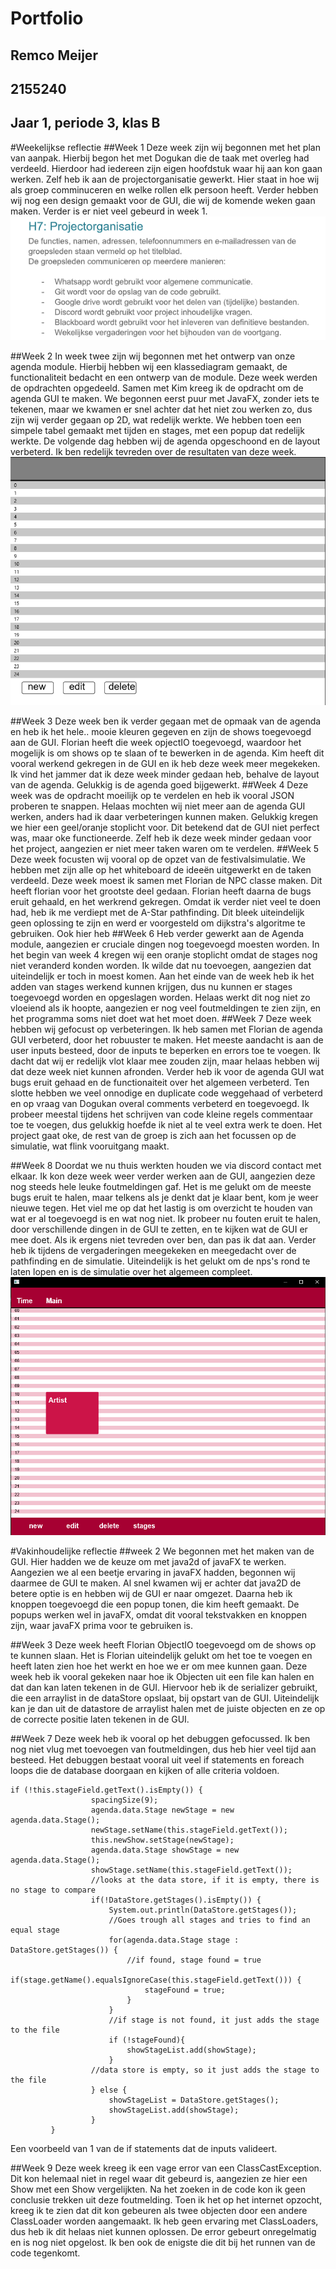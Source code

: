 # Portfolio
## Remco Meijer
## 2155240
## Jaar 1, periode 3, klas B

#Weekelijkse reflectie
##Week 1
Deze week zijn wij begonnen met het plan van aanpak. Hierbij begon het met Dogukan die de taak met overleg had verdeeld. Hierdoor had iedereen zijn eigen hoofdstuk waar hij aan kon gaan werken. Zelf heb ik aan de projectorganisatie 
gewerkt. Hier staat in hoe wij als groep comminuceren en welke rollen elk persoon heeft. Verder hebben wij nog een design gemaakt voor de GUI, die wij de komende weken gaan maken. Verder is er niet veel gebeurd in week 1.
![PVA](PVA.png)

##Week 2
In week twee zijn wij begonnen met het ontwerp van onze agenda module. Hierbij hebben wij een klassediagram gemaakt, de functionaliteit bedacht en een ontwerp van de module. Deze week werden de opdrachten opgedeeld. 
Samen met Kim kreeg ik de opdracht om de agenda GUI te maken. We begonnen eerst puur met JavaFX, zonder iets te tekenen, maar we kwamen er snel achter dat het niet zou werken zo, dus zijn wij verder gegaan op 2D, wat redelijk werkte.
We hebben toen een simpele tabel gemaakt met tijden en stages, met een popup dat redelijk werkte. De volgende dag hebben wij de agenda opgeschoond en de layout verbeterd. 
Ik ben redelijk tevreden over de resultaten van deze week.
![GUI_Begin](AgendaModuleFirstLooks.png)

##Week 3
Deze week ben ik verder gegaan met de opmaak van de agenda en heb ik het hele.. mooie kleuren gegeven en zijn de shows toegevoegd aan de GUI. Florian heeft die week opjectIO toegevoegd, waardoor het mogelijk is om shows op te slaan of te bewerken in de agenda. 
Kim heeft dit vooral werkend gekregen in de GUI en ik heb deze week meer megekeken.
Ik vind het jammer dat ik deze week minder gedaan heb, behalve de layout van de agenda. Gelukkig is de agenda goed bijgewerkt.
##Week 4
Deze week was de opdracht moeilijk op te verdelen en heb ik vooral JSON proberen te snappen. Helaas mochten wij niet meer aan de agenda GUI werken, 
anders had ik daar verbeteringen kunnen maken. Gelukkig kregen we hier een geel/oranje stoplicht voor. Dit betekend dat de GUI niet perfect was, maar oke functioneerde. 
Zelf heb ik deze week minder gedaan voor het project, aangezien er niet meer taken waren om te verdelen. 
##Week 5
Deze week focusten wij vooral op de opzet van de festivalsimulatie. 
We hebben met zijn alle op het whiteboard de ideeën uitgewerkt en de taken verdeeld. Deze week moest ik samen met Florian de NPC classe maken. Dit heeft florian voor het grootste deel gedaan. Florian heeft daarna de bugs eruit gehaald,
en het werkrend gekregen. Omdat ik verder niet veel te doen had, heb ik me verdiept met de A-Star pathfinding. Dit bleek uiteindelijk geen oplossing te zijn en werd er voorgesteld om dijkstra's algoritme te gebruiken. Ook hier heb 
##Week 6
Heb verder gewerkt aan de Agenda module, aangezien er cruciale dingen nog toegevoegd moesten worden. In het begin van week 4 kregen wij een oranje stoplicht omdat de stages nog niet veranderd konden worden. Ik wilde dat nu toevoegen,
aangezien dat uiteindelijk er toch in moest komen. Aan het einde van de week heb ik het adden van stages werkend kunnen krijgen, dus nu kunnen er stages toegevoegd worden en opgeslagen worden. Helaas werkt dit nog niet zo vloeiend
als ik hoopte, aangezien er nog veel foutmeldingen te zien zijn, en het programma soms niet doet wat het moet doen. 
##Week 7
Deze week hebben wij gefocust op verbeteringen. Ik heb samen met Florian de agenda GUI verbeterd, door het robuuster te maken. Het meeste aandacht is aan de user inputs besteed, door de inputs te beperken en errors toe te voegen.
Ik dacht dat wij er redelijk vlot klaar mee zouden zijn, maar helaas hebben wij dat deze week niet kunnen afronden. Verder heb ik voor de agenda GUI wat bugs eruit gehaad en de functionaiteit over het algemeen verbeterd.
Ten slotte hebben we veel onnodige en duplicate code weggehaad of verbeterd en op vraag van Dogukan overal comments verbeterd en toegevoegd. Ik probeer meestal tijdens het schrijven van code kleine regels commentaar toe te voegen,
dus gelukkig hoefde ik niet al te veel extra werk te doen. Het project gaat oke, de rest van de groep is zich aan het focussen op de simulatie, wat flink vooruitgang maakt.  

##Week 8
Doordat we nu thuis werkten houden we via discord contact met elkaar. Ik kon deze week weer verder werken aan de GUI, aangezien deze nog steeds hele leuke foutmeldingen gaf. Het is me gelukt om de meeste bugs eruit te halen, maar
telkens als je denkt dat je klaar bent, kom je weer nieuwe tegen. Het viel me op dat het lastig is om overzicht te houden van wat er al toegevoegd is en wat nog niet. Ik probeer nu fouten eruit te halen, door verschillende dingen in de GUI
te zetten, en te kijken wat de GUI er mee doet. Als ik ergens niet tevreden over ben, dan pas ik dat aan. Verder heb ik tijdens de vergaderingen meegekeken en meegedacht over de pathfinding en de simulatie. Uiteindelijk is het gelukt
om de nps's rond te laten lopen en is de simulatie over het algemeen compleet.
![GUI_Eind](Final_Agenda.png)

#Vakinhoudelijke reflectie
##week 2
We begonnen met het maken van de GUI. Hier hadden we de keuze om met java2d of javaFX te werken. Aangezien we al een beetje ervaring in javaFX hadden, begonnen wij daarmee de GUI te maken. 
Al snel kwamen wij er achter dat java2D de betere optie is en hebben wij de GUI er naar omgezet. Daarna heb ik knoppen toegevoegd die een popup tonen, die kim heeft gemaakt. De popups werken wel in javaFX, omdat
dit vooral tekstvakken en knoppen zijn, waar javaFX prima voor te gebruiken is.

##Week 3
Deze week heeft Florian ObjectIO toegevoegd om de shows op te kunnen slaan. Het is Florian uiteindelijk gelukt om het toe te voegen en heeft laten zien hoe het werkt en hoe we er om mee kunnen gaan. Deze week heb ik vooral 
gekeken naar hoe ik Objecten uit een file kan halen en dat dan kan laten tekenen in de GUI. Hiervoor heb ik de serializer gebruikt, die een arraylist in de dataStore opslaat, bij opstart van de GUI. Uiteindelijk kan je 
dan uit de datastore de arraylist halen met de juiste objecten en ze op de correcte positie laten tekenen in de GUI. 

##Week 7
Deze week heb ik vooral op het debuggen gefocussed. Ik ben nog niet vlug met toevoegen van foutmeldingen, dus heb hier veel tijd aan besteed. Het debuggen bestaat vooral uit veel if statements en foreach loops die de database
doorgaan en kijken of alle criteria voldoen. 
```
if (!this.stageField.getText().isEmpty()) {
                  spacingSize(9);
                  agenda.data.Stage newStage = new agenda.data.Stage();
                  newStage.setName(this.stageField.getText());
                  this.newShow.setStage(newStage);
                  agenda.data.Stage showStage = new agenda.data.Stage();
                  showStage.setName(this.stageField.getText());
                  //looks at the data store, if it is empty, there is no stage to compare
                  if(!DataStore.getStages().isEmpty()) {
                      System.out.println(DataStore.getStages());
                      //Goes trough all stages and tries to find an equal stage
                      for(agenda.data.Stage stage : DataStore.getStages()) {
                          //if found, stage found = true
                          if(stage.getName().equalsIgnoreCase(this.stageField.getText())) {
                              stageFound = true;
                          }
                      }
                      //if stage is not found, it just adds the stage to the file
                      if (!stageFound){
                          showStageList.add(showStage);
                      }
                  //data store is empty, so it just adds the stage to the file
                  } else {
                      showStageList = DataStore.getStages();
                      showStageList.add(showStage);
                  }
         }
````

Een voorbeeld van 1 van de if statements dat de inputs valideert. 

##Week 9
Deze week kreeg ik een vage error van een ClassCastException. Dit kon helemaal niet in regel waar dit gebeurd is, aangezien ze hier een Show met een Show vergelijkten. Na het zoeken in de code kon ik geen conclusie trekken 
uit deze foutmelding. Toen ik het op het internet opzocht, kreeg ik te zien dat dit kon gebeuren als twee objecten door een andere ClassLoader worden aangemaakt. Ik heb geen ervaring met ClassLoaders, dus heb ik dit
helaas niet kunnen oplossen. De error gebeurt onregelmatig en is nog niet opgelost. Ik ben ook de enigste die dit bij het runnen van de code tegenkomt.